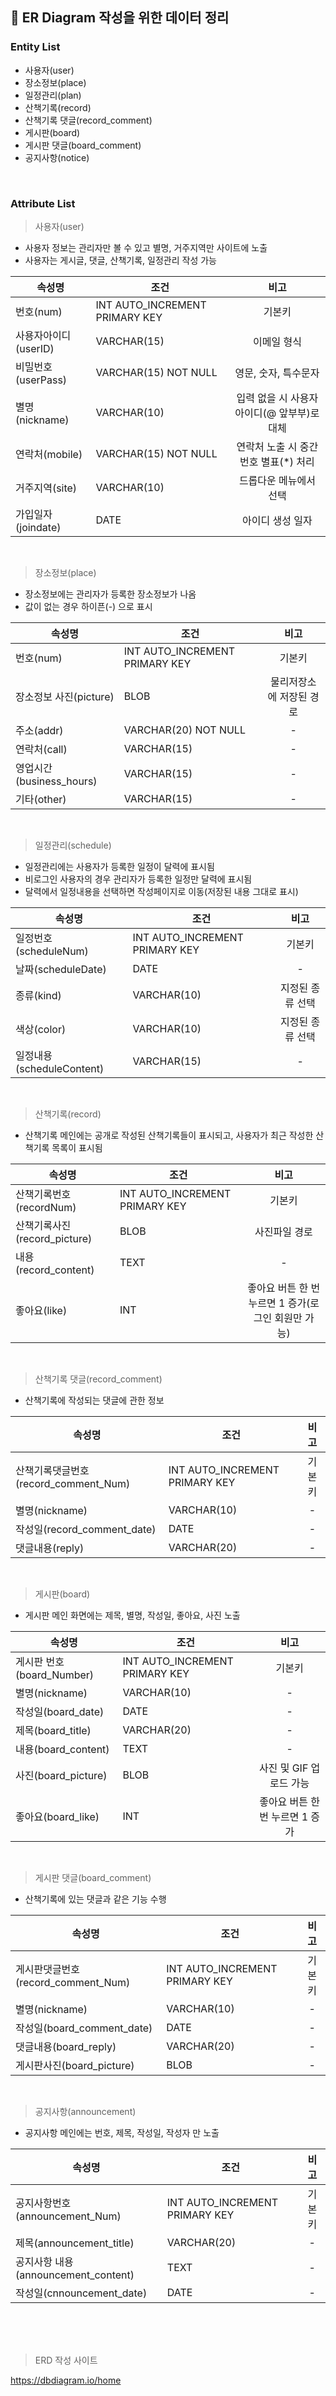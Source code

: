 <h2> 🎨 ER Diagram 작성을 위한 데이터 정리 </h2>  

<h3> Entity List</h3>  

- 사용자(user)  
- 장소정보(place)  
- 일정관리(plan)  
- 산책기록(record)  
- 산책기록 댓글(record_comment)
- 게시판(board)  
- 게시판 댓글(board_comment)  
- 공지사항(notice)  

<br>  

<h3> Attribute List </h3>  

> 사용자(user)  

- 사용자 정보는 관리자만 볼 수 있고 별명, 거주지역만 사이트에 노출   
- 사용자는 게시글, 댓글, 산책기록, 일정관리 작성 가능  

| 속성명 | 조건 | 비고 |  
| -- | -- | :--: |  
| 번호(num) | INT AUTO_INCREMENT PRIMARY KEY | 기본키 |  
| 사용자아이디(userID) | VARCHAR(15) | 이메일 형식 |  
| 비밀번호(userPass) | VARCHAR(15) NOT NULL | 영문, 숫자, 특수문자 |  
| 별명(nickname) | VARCHAR(10) | 입력 없을 시 사용자아이디(@ 앞부부)로 대체 |  
| 연락처(mobile) | VARCHAR(15) NOT NULL | 연락처 노출 시 중간번호 별표(*) 처리 |  
| 거주지역(site) | VARCHAR(10) | 드롭다운 메뉴에서 선택 |  
| 가입일자(joindate) | DATE | 아이디 생성 일자 |  

<br>  

> 장소정보(place)  

- 장소정보에는 관리자가 등록한 장소정보가 나옴  
- 값이 없는 경우 하이픈(-) 으로 표시  

| 속성명 | 조건 | 비고 |  
| -- | -- | :--: |  
| 번호(num) | INT AUTO_INCREMENT PRIMARY KEY | 기본키 |  
| 장소정보 사진(picture) | BLOB | 물리저장소에 저장된 경로 |   
| 주소(addr) | VARCHAR(20) NOT NULL | - |  
| 연락처(call) | VARCHAR(15) | - |  
| 영업시간(business_hours) | VARCHAR(15) | - |  
| 기타(other) | VARCHAR(15) | - |  

<br>  

> 일정관리(schedule)  

- 일정관리에는 사용자가 등록한 일정이 달력에 표시됨  
- 비로그인 사용자의 경우 관리자가 등록한 일정만 달력에 표시됨  
- 달력에서 일정내용을 선택하면 작성페이지로 이동(저장된 내용 그대로 표시)  

| 속성명 | 조건 | 비고 |  
| -- | -- | :--: |  
| 일정번호(scheduleNum) | INT AUTO_INCREMENT PRIMARY KEY | 기본키 |  
| 날짜(scheduleDate) | DATE | - |  
| 종류(kind) | VARCHAR(10) | 지정된 종류 선택 |  
| 색상(color) | VARCHAR(10) | 지정된 종류 선택 |  
| 일정내용(scheduleContent) | VARCHAR(15) | - |  

<br>  

> 산책기록(record)  

- 산책기록 메인에는 공개로 작성된 산책기록들이 표시되고, 사용자가 최근 작성한 산책기록 목록이 표시됨  

| 속성명 | 조건 | 비고 |  
| -- | -- | :--: |  
| 산책기록번호(recordNum) | INT AUTO_INCREMENT PRIMARY KEY | 기본키 |  
| 산책기록사진(record_picture) | BLOB | 사진파일 경로 |  
| 내용(record_content) | TEXT | - |  
| 좋아요(like) | INT | 좋아요 버튼 한 번 누르면 1 증가(로그인 회원만 가능) |  

<br>  

> 산책기록 댓글(record_comment)  

- 산책기록에 작성되는 댓글에 관한 정보  

| 속성명 | 조건 | 비고 |  
| -- | -- | :--: |  
| 산책기록댓글번호(record_comment_Num) | INT AUTO_INCREMENT PRIMARY KEY | 기본키 |  
| 별명(nickname) | VARCHAR(10) | - |  
| 작성일(record_comment_date) | DATE | - |  
| 댓글내용(reply) | VARCHAR(20) | - |  

<br>  

> 게시판(board)  

- 게시판 메인 화면에는 제목, 별명, 작성일, 좋아요, 사진 노출   

| 속성명 | 조건 | 비고 |  
| -- | -- | :--: |   
| 게시판 번호(board_Number) | INT AUTO_INCREMENT PRIMARY KEY | 기본키 |  
| 별명(nickname) | VARCHAR(10) | - |  
| 작성일(board_date) | DATE | - |  
| 제목(board_title) | VARCHAR(20) | - |  
| 내용(board_content) | TEXT | - |  
| 사진(board_picture) | BLOB | 사진 및 GIF 업로드 가능 |  
| 좋아요(board_like) | INT | 좋아요 버튼 한 번 누르면 1 증가 |  

<br>  

> 게시판 댓글(board_comment)  

- 산책기록에 있는 댓글과 같은 기능 수행  

| 속성명 | 조건 | 비고 |  
| -- | -- | :--: |  
| 게시판댓글번호(record_comment_Num) | INT AUTO_INCREMENT PRIMARY KEY | 기본키 |  
| 별명(nickname) | VARCHAR(10) | - |  
| 작성일(board_comment_date) | DATE | - |  
| 댓글내용(board_reply) | VARCHAR(20) | - |  
| 게시판사진(board_picture) | BLOB | - |  

<br>  

> 공지사항(announcement)  

- 공지사항 메인에는 번호, 제목, 작성일, 작성자 만 노출  

| 속성명 | 조건 | 비고 |  
| -- | -- | :--: |  
| 공지사항번호(announcement_Num) | INT AUTO_INCREMENT PRIMARY KEY | 기본키 |   
| 제목(announcement_title) | VARCHAR(20) | - |  
| 공지사항 내용(announcement_content) | TEXT | - |  
| 작성일(cnnouncement_date) | DATE | - |  

<br><br><br>

> ERD 작성 사이트  

https://dbdiagram.io/home 